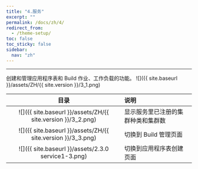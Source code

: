 ```yaml
---
title: "4.服务"
excerpt: ""
permalink: /docs/zh/4/
redirect_from:
  - /theme-setup/
toc: false
toc_sticky: false
sidebar:
  nav: "zh"
---
```


---
创建和管理应用程序表和 Build 作业、工作负载的功能。
![]({{ site.baseurl }}/assets/ZH/{{ site.version }}/3_1.png)

| **目录** | **说明** |
| :---: | :--- |
| ![]({{ site.baseurl }}/assets/ZH/{{ site.version }}/3_2.png) | 显示服务里已注册的集群种类和集群数 |
| ![]({{ site.baseurl }}/assets/ZH/{{ site.version }}/3_3.png) | 切换到 Build 管理页面 |
| ![]({{ site.baseurl }}/assets/2.3.0 service1-3.png) | 切换到应用程序表创建页面 |
